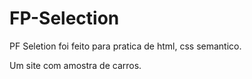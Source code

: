 # FP-Selection

PF Seletion foi feito para pratica de html, css semantico.

Um site com amostra de carros.
